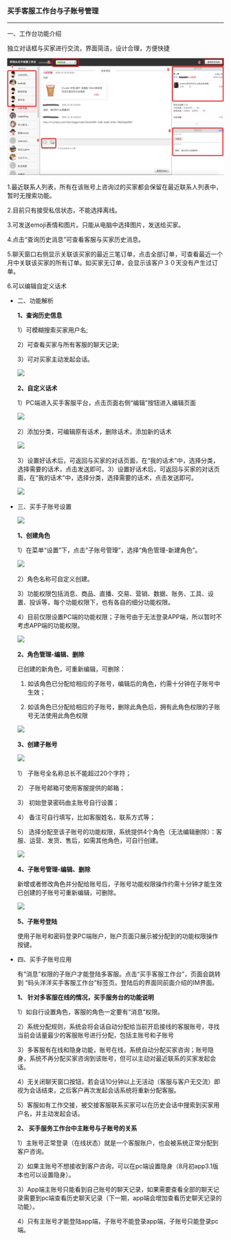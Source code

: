 ### 买手客服工作台与子账号管理

---

一、工作台功能介绍

独立对话框与买家进行交流，界面简洁，设计合理，方便快捷

![](/fund-management/images/subaccount_1.jpg)

1.最近联系人列表，所有在该账号上咨询过的买家都会保留在最近联系人列表中，暂时无搜索功能。

2.目前只有接受私信状态，不能选择离线。

3.可发送emoji表情和图片。只能从电脑中选择图片，发送给买家。

4.点击“查询历史消息”可查看客服与买家历史消息。

5.聊天窗口右侧显示关联该买家的最近三笔订单，点击全部订单，可查看最近一个月中关联该买家的所有订单。如买家无订单，会显示该客户３０天没有产生过订单。

6.可以编辑自定义话术

* 二、功能解析

  **1、查询历史信息**

  1）可模糊搜索买家用户名;

  2）可查看买家与所有客服的聊天记录;

  3）可对买家主动发起会话。

  ![](http://sellerhub.ymatou.com/helpview/img/subaccount_2.jpg)

  **2、自定义话术**

  1）PC端进入买手客服平台，点击页面右侧“编辑”按钮进入编辑页面

  ![](http://sellerhub.ymatou.com/helpview/img/subaccount_3.png)

  2）添加分类，可编辑原有话术，删除话术，添加新的话术

  ![](http://sellerhub.ymatou.com/helpview/img/subaccount_4.png)

  3）设置好话术后，可返回与买家的对话页面，在“我的话术”中，选择分类，选择需要的话术，点击发送即可。3）设置好话术后，可返回与买家的对话页面，在“我的话术”中，选择分类，选择需要的话术，点击发送即可。

  ![](http://sellerhub.ymatou.com/helpview/img/subaccount_5.png)

* 三、买手子账号设置

  ![](http://sellerhub.ymatou.com/helpview/img/subaccount_6.png)

  **1、创建角色**

  1）在菜单“设置”下，点击“子账号管理”，选择“角色管理-新建角色”。

  ![](http://sellerhub.ymatou.com/helpview/img/subaccount_7.png)

  2）角色名称可自定义创建。

  3）功能权限包括消息、商品、直播、交易、营销、数据、账务、工具、设置、投诉等，每个功能权限下，也有各自的细分功能权限。

  4）目前仅限设置PC端的功能权限；子账号由于无法登录APP端，所以暂时不考虑APP端的功能权限。

  ![](http://sellerhub.ymatou.com/helpview/img/subaccount_8.png)

  **2、角色管理-编辑、删除**

  已创建的新角色，可重新编辑，可删除：

  1. 如该角色已分配给相应的子账号，编辑后的角色，约需十分钟在子账号中生效；

  2. 如该角色已分配给相应的子账号，删除此角色后，拥有此角色权限的子账号无法使用此角色权限

  ![](http://sellerhub.ymatou.com/helpview/img/subaccount_9.png)

  **3、创建子账号**

  ![](http://sellerhub.ymatou.com/helpview/img/subaccount_10.png)

  1） 子账号全名称总长不能超过20个字符；

  2） 子账号邮箱可使用客服提供的邮箱；

  3） 初始登录密码由主账号自行设置；

  4） 备注可自行填写，比如客服姓名，联系方式等；

  5） 选择分配至该子账号的功能权限，系统提供4个角色（无法编辑删除）：客服、运营、发货、售后，如需其他角色，可自行创建。

  ![](http://sellerhub.ymatou.com/helpview/img/subaccount_11.png)

  **4、子账号管理-编辑、删除**

  新增或者修改角色并分配给账号后，子账号功能权限操作约需十分钟才能生效 已创建的子账号可重新编辑，可删除。

  ![](http://sellerhub.ymatou.com/helpview/img/subaccount_12.png)

  **5、子账号登陆**

  使用子账号和密码登录PC端账户，账户页面只展示被分配到的功能权限操作按键。

* 四、买手子账号应用

  有“消息”权限的子账户才能登陆多客服。点击“买手客服工作台”，页面会跳转到 “码头洋洋买手客服工作台”标签页。登陆后的界面同前面介绍的IM界面。

  **1、 针对多客服在线的情况，买手服务台的功能说明**

  1）如自行设置角色，客服的角色一定要有“消息”权限。

  2）系统分配规则，系统会将会话自动分配给当前开启接线的客服账号，寻找当前会话量最少的客服账号进行分配，包括主账号和子账号

  3）多客服有在线和隐身功能，账号在线，系统自动分配买家咨询；账号隐身，系统不再分配买家咨询到该账号，但可以主动对最近联系的买家发起会话。

  4）无关闭聊天窗口按钮，若会话10分钟以上无活动（客服与客户无交流）即视为会话结束，之后客户再次发起会话系统将重新分配客服。

  5）客服如有工作交接，被交接客服联系买家可以在历史会话中搜索到买家用户名，并主动发起会话。

  **2、 买手服务工作台中主账号与子账号的关系**

  1）主账号正常登录（在线状态）就是一个客服账户，也会被系统正常分配到客户咨询。

  2）如果主账号不想接收到客户咨询，可以在pc端设置隐身（8月初app3.1版本也可以设置隐身）。

  3）App端主账号只能看到自己账号的聊天记录，如果需要查看全部的聊天记录需要到pc端查看历史聊天记录（下一期，app端会增加查看历史聊天记录的功能）。

  4）只有主账号才能登陆app端，子账号不能登录app端，子账号只能登录pc端。



